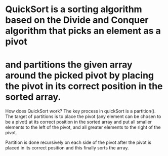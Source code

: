 # QuickSort is a sorting algorithm based on the Divide and Conquer algorithm that picks an element as a pivot 
# and partitions the given array around the picked pivot by placing the pivot in its correct position in the sorted array.

How does QuickSort work?
The key process in quickSort is a partition(). The target of partitions is to place the pivot (any element can be chosen to be a pivot) 
at its correct position in the sorted array and put all smaller elements to the left of the pivot, and all greater elements to the right of the pivot.

Partition is done recursively on each side of the pivot after the pivot is placed in its correct position and this finally sorts the array.

